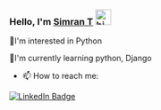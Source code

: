 ### Hello, I'm [Simran T](https://www.linkedin.com/in/simran-t/) <img src="https://user-images.githubusercontent.com/1303154/88677602-1635ba80-d120-11ea-84d8-d263ba5fc3c0.gif" width="28px" alt="hi">

👀I'm interested in Python

📌I'm currently learning python, Django

* 📫 How to reach me:

[![LinkedIn Badge](https://img.shields.io/badge/-simran%20T-%230077B5.svg?style=for-the-badge&logo=linkedin&logoColor=white&link=https://www.linkedin.com/in/simran-t/)](https://www.linkedin.com/in/simran-t//)
